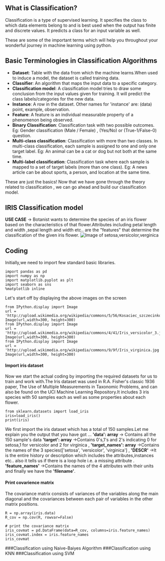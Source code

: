 ## What is Classification?
Classification is a type of supervised learning. It specifies the class to which data elements belong to and is best used when the output has finite and discrete values. It predicts a class for an input variable as well.

These are some of the important terms which will help you throughout your wonderful journey in machine learning using python.
## Basic Terminologies in Classification Algorithms
* __Dataset__: Table with the data from which the machine learns.When used to induce a model, the dataset is called training data.
* __Classifier__: An algorithm that maps the input data to a specific category.
* __Classification model__: A classification model tries to draw some conclusion from the input values given for training. It will predict the class labels/categories for the new data.
* __Instance__: A row in the dataset. Other names for 'instance' are: (data) point, example, observation.
* __Feature__: A feature is an individual measurable property of a phenomenon being observed.
* __Binary Classification__: Classification task with two possible outcomes. Eg: Gender classification (Male / Female) , (Yes/No) or (True-1/False-0) question.
* __Multi-class classification__: Classification with more than two classes. In multi-class classification, each sample is assigned to one and only one target label. Eg: An animal can be a cat or dog but not both at the same time.
* __Multi-label classification__: Classification task where each sample is mapped to a set of target labels (more than one class). Eg: A news article can be about sports, a person, and location at the same time.

These are just the basics! Now that we have gone through the theory related to classification , we can go ahead and build our classification model.

## IRIS Classification model
__USE CASE__  → Botanist wants to determine the species of an iris flower based on the characteristics of that flower.Attributes including petal length and width ,sepal length and width etc.. are the "features" that determine the classification of the given iris flower.
![Image of setosa,versicolor,verginica](https://s3.amazonaws.com/assets.datacamp.com/blog_assets/Machine+Learning+R/iris-machinelearning.png)
## Coding
Initially,we need to import few standard basic libraries.
```
import pandas as pd
import numpy as np
import matplotlib.pyplot as plt
import seaborn as sns
%matplotlib inline
```
Let's start off by displaying the above images on the screen

```
from IPython.display import Image
url = 'http://upload.wikimedia.org/wikipedia/commons/5/56/Kosaciec_szczecinkowaty_Iris_setosa.jpg'
Image(url,width=300, height=300)
from IPython.display import Image
url = 'http://upload.wikimedia.org/wikipedia/commons/4/41/Iris_versicolor_3.jpg'
Image(url,width=300, height=300)
from IPython.display import Image
url = 'http://upload.wikimedia.org/wikipedia/commons/9/9f/Iris_virginica.jpg'
Image(url,width=300, height=300)
```

#### Import iris dataset

Now we start the actual coding by importing the required datasets for us to train and work with.The Iris dataset was used in R.A. Fisher's classic 1936 paper, The Use of Multiple Measurements in Taxonomic Problems, and can also be found on the UCI Machine Learning Repository.It includes 3 iris species with 50 samples each as well as some properties about each flower.

```
from sklearn.datasets import load_iris
iris=load_iris()
print(iris)
```

We first import the iris dataset which has a total of 150 samples.Let me explain you the output that you have got … __'data': array__ → Contains all the 150 sample's data __'target': array__ →Contains 0's,1's and 2's indicating 0 for setosa,1 for versicolor and 2 for virginica , __'target_names': array__ →Contains the names of the 3 species(['setosa', 'versicolor', 'virginica'] , __'DESCR'__ →It is the entire history or description which includes the attributes,instances etc.. also it tells us if there is a loop hole i.e. a missing attribute . __'feature_names'__ →Contains the names of the 4 attributes with their units and finally we have the __'filename'__.

#### Print covarience matrix

The covariance matrix consists of variances of the variables along the main diagonal and the covariances between each pair of variables in the other matrix positions.


```
R = np.array(iris.data)
R_cov = np.cov(R, rowvar=False)

# print the covariance matrix
iris_covmat = pd.DataFrame(data=R_cov, columns=iris.feature_names)
iris_covmat.index = iris.feature_names
iris_covmat
```
###Classification using Naive-Baiyes Algorithm
###Classification using KNN
###Classification using SVM



